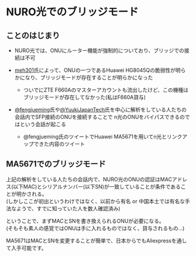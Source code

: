 # NURO光でのブリッジモード

## ことのはじまり

- NURO光では、ONUにルーター機能が強制的についており、ブリッジでの接続は不可

- [meh301](https://github.com/meh301/HG8045Q)氏によって、ONUの一つであるHuawei HG8045Qの脆弱性が明らかになり、ブリッジモードが存在することが明らかになった
    - ついでにZTE F660Aのマスターアカウントも流出したけど、この機種はブリッジモードが存在してなかった(私はF660A貸与)

- [@fengjueming](https://twitter.com/fengjueming)氏や[@YuukiJapanTech](https://twitter.com/YuukiJapanTech)氏を中心に解析をしている人たちの会話内でSFP接続のONUを接続することで n光のONUをバイパスできるのではという会話が起こる

    - @fengjueming氏のツイートでHuawei MA5671を用いてn光とリンクアップできた内容のツイート

##  MA5671でのブリッジモード

上記の解析をしている人たちの会話内で、NURO光のONUの認証はMACアドレス(以下MAC)とシリアルナンバー(以下SN)が一致していることが条件であることが明かされる。  
(しかしここが初出というわけではなく、以前から有名 or 中国本土では有名な手法なようで、すでに知っていた人を数人確認済み)

ということで、まずMACとSNを書き換えられるONUが必要になる。  
(そもそも素人の感覚ではONUは手に入れるものではなく、貸与されるもの...)

MA5671はMACとSNを変更することが簡単で、日本からでもAliexpressを通して入手可能です。